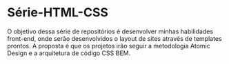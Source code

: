 # Série-HTML-CSS
  O objetivo dessa série de repositórios é desenvolver minhas habilidades front-end, onde serão desenvolvidos o layout de sites através de templates prontos. 
  A proposta é que os projetos irão seguir a metodologia Atomic Design e a arquitetura de código CSS BEM. 
